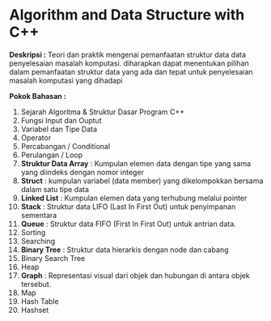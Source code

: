 # Algorithm and Data Structure with C++
**Deskripsi :**
Teori dan praktik mengenai pemanfaatan struktur data data penyelesaian masalah komputasi. diharapkan dapat menentukan pilihan dalam pemanfaatan struktur data yang ada dan tepat untuk penyelesaian masalah komputasi yang dihadapi

**Pokok Bahasan :**
1.	Sejarah Algoritma & Struktur Dasar Program C++
2.	Fungsi Input dan Ouptut
3.	Variabel dan Tipe Data
4.	Operator 
5.	Percabangan / Conditional
6.	Perulangan / Loop
7.	**Struktur Data Array** : Kumpulan elemen data dengan tipe yang sama yang diindeks dengan nomor integer 
8.	**Struct** : kumpulan variabel (data member) yang dikelompokkan bersama dalam satu tipe data
9.  **Linked List** : Kumpulan elemen data yang terhubung melalui pointer
10.	**Stack** : Struktur data LIFO (Last In First Out) untuk penyimpanan sementara
11.	**Queue** : Struktur data FIFO (First In First Out) untuk antrian data.
12.	Sorting
13.	Searching
14.	**Binary Tree** : Struktur data hierarkis dengan node dan cabang
15.	Binary Search Tree
16.	Heap
17.	**Graph** : Representasi visual dari objek dan hubungan di antara objek tersebut.
18.	Map
19.	Hash Table
20.	Hashset



